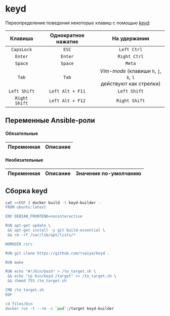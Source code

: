 # keyd

Переопределение поведения некоторых клавиш с помощью [keyd](https://github.com/rvaiya/keyd):

| Клавиша | Однократное нажатие | На удержании |
|:-------:|:-------------------:|:------------:|
| `CapsLock` | `ESC` | `Left Ctrl`
| `Enter` | `Enter` | `Right Ctrl`
| `Space` | `Space` | `Meta`
| `Tab` | `Tab` | _Vim-mode_ (клавиши `h`, `j`, `k`, `l`</br>действуют как стрелки)
| `Left Shift` | `Left Alt + F11` | `Left Shift`
| `Right Shift` | `Left Alt + F12` | `Right Shift`

## Переменные Ansible-роли

#### Обязательные

| Переменная | Описание |
| --- | --- |  

#### Необязательные

| Переменная | Описание | Значение по-умолчанию |
| --- | --- | --- |

## Сборка keyd

```bash
cat <<EOF | docker build -t keyd-builder -
FROM ubuntu:latest

ENV DEBIAN_FRONTEND=noninteractive

RUN apt-get update \
 && apt-get install -y git build-essential \
 && rm -rf /var/lib/apt/lists/*

WORKDIR /src

RUN git clone https://github.com/rvaiya/keyd .

RUN make

RUN echo "#!/bin/bash" > /to_target.sh \
 && echo "cp bin/keyd /target" >> /to_target.sh \
 && chmod 755 /to_target.sh

CMD /to_target.sh
EOF 

cd files/bin
docker run -t --rm -v `pwd`:/target keyd-builder
```

